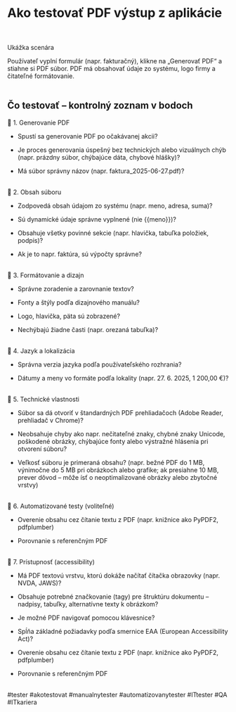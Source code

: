 # Ako testovať PDF výstup z aplikácie<br><br>

Ukážka scenára<br>

Používateľ vyplní formulár (napr. fakturačný), klikne na „Generovať PDF“ a stiahne si PDF súbor. PDF má obsahovať údaje zo systému, logo firmy a čitateľné formátovanie.<br><br>

## Čo testovať – kontrolný zoznam v bodoch<br>

🔹 1. Generovanie PDF<br>

- Spustí sa generovanie PDF po očakávanej akcii?<br>

- Je proces generovania úspešný bez technických alebo vizuálnych chýb (napr. prázdny súbor, chýbajúce dáta, chybové hlášky)?<br>

- Má súbor správny názov (napr. faktura\_2025-06-27.pdf)?<br><br>

🔹 2. Obsah súboru<br>

- Zodpovedá obsah údajom zo systému (napr. meno, adresa, suma)?<br>

- Sú dynamické údaje správne vyplnené (nie {{meno}})?<br>

- Obsahuje všetky povinné sekcie (napr. hlavička, tabuľka položiek, podpis)?<br>

- Ak je to napr. faktúra, sú výpočty správne?<br><br>

🔹 3. Formátovanie a dizajn<br>

- Správne zoradenie a zarovnanie textov?<br>

- Fonty a štýly podľa dizajnového manuálu?<br>

- Logo, hlavička, päta sú zobrazené?<br>

- Nechýbajú žiadne časti (napr. orezaná tabuľka)?<br><br>

🔹 4. Jazyk a lokalizácia<br>

- Správna verzia jazyka podľa používateľského rozhrania?<br>

- Dátumy a meny vo formáte podľa lokality (napr. 27. 6. 2025, 1 200,00 €)?<br><br>

🔹 5. Technické vlastnosti<br>

- Súbor sa dá otvoriť v štandardných PDF prehliadačoch (Adobe Reader, prehliadač v Chrome)?<br>

- Neobsahuje chyby ako napr. nečitateľné znaky, chybné znaky Unicode, poškodené obrázky, chýbajúce fonty alebo výstražné hlásenia pri otvorení súboru?<br>

- Veľkosť súboru je primeraná obsahu? (napr. bežné PDF do 1 MB, výnimočne do 5 MB pri obrázkoch alebo grafike; ak presiahne 10 MB, prever dôvod – môže ísť o neoptimalizované obrázky alebo zbytočné vrstvy)<br><br>

🔹 6. Automatizované testy (voliteľné)<br>

- Overenie obsahu cez čítanie textu z PDF (napr. knižnice ako PyPDF2, pdfplumber)<br>

- Porovnanie s referenčným PDF<br><br>

🔹 7. Prístupnosť (accessibility)<br>

- Má PDF textovú vrstvu, ktorú dokáže načítať čítačka obrazovky (napr. NVDA, JAWS)?<br>

- Obsahuje potrebné značkovanie (tagy) pre štruktúru dokumentu – nadpisy, tabuľky, alternatívne texty k obrázkom?<br>

- Je možné PDF navigovať pomocou klávesnice?<br>

- Spĺňa základné požiadavky podľa smernice EAA (European Accessibility Act)?<br>

- Overenie obsahu cez čítanie textu z PDF (napr. knižnice ako PyPDF2, pdfplumber)<br>

- Porovnanie s referenčným PDF<br><br>

#tester #akotestovat #manualnytester #automatizovanytester #ITtester #QA #ITkariera



